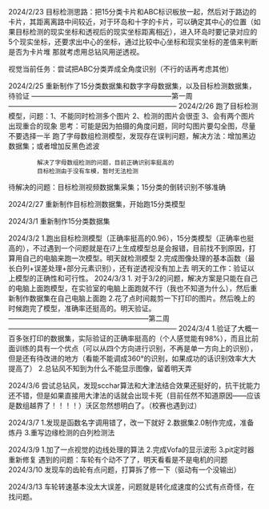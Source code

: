 

2024/2/23   目标检测思路：把15分类卡片和ABC标识板放一起，然后对于路边的卡片，其距离离路中间较近，对于环岛和十字的卡片，可以确定其中心的位置（如果目标检测的现实坐标和透视后的现实坐标距离相近），进入环岛时要记录对应的5个现实坐标，还要求出中心的坐标，通过比较中心坐标和现实坐标的差值来判断是否为卡片堆
那就考虑用总钻风用逆透视。

视觉当前任务：尝试把ABC分类弄成全角度识别（不行的话再考虑其他）

2024/2/25   重新制作了15分类数据集和数字字母数据集，以及目标检测数据集，待验证
————————————————————第一周————————————————————————
2024/2/26   跑了目标检测模型，问题：1、不能同时检测多个图片 2、检测的图片会很歪     3、会有两个图片出现重合的现象
                            思考：可能是因为拍摄的角度问题，同时勾图片要勾全图，尽量不要选择一半
            跑了字母数组检测模型，发现存在误判问题，解决方法：增加黑边数据集；或者增加反黑色滤波

            解决了字母数组检测的问题，目前正确识别率挺高的
            目标检测由于没有车模，暂时无法检测
待解决的问题：目标检测视频数据集采集；15分类的倒转识别不够准确

2024/2/27   重新制作目标检测数据集，开始跑15分类模型

2024/3/1    重新制作15分类数据集

2024/3/2    1.跑出目标检测模型（正确率挺高的0.96），15分类模型（正确率也挺高的），不过遇到一个问题就是在i7上生成模型总是会报错，目前找不到原因，打算用自己的电脑来跑一次模型。明天就检测模型
            2.完成图像处理的基本函数（最长白列+误差处理+部分元素识别），还有逆透视没有加上去
            明天的工作：验证以上模型的正确性和可行性。
2024/3/3    1. 对于3/2的问题，解决方案是只能在自己的电脑上面跑模型，在实验室的电脑上面跑就不行（我也不知道为什么），然后重新制作数据集在自己电脑上面跑
            2.花了点时间裁剪一下打印的图片。然后晚上的时候跑完了模型，准确率还挺高的。明天验证。
————————————————————第二周————————————————————————
2024/3/4    1.验证了大概一百多张打印的数据集，实际验证的正确率挺高的（个人感觉能有98%），而且比前面训练的具有一个优点（可以从四个方向进行识别，不再是单一方向上的识别），但是还有待改进的地方（看能不能调成360°的识别，如果成功的话识别效率大大提高了）
            2.总钻风不知到为什么不能显示图像，留着明天弄

2024/3/6    尝试总钻风，发现scchar算法和大津法结合效果还挺好的，抗干扰能力还不错，但是如果直接用大津法的话就会出现卡死（目前任然不知道原因——应该是数组越界了！！！！）沃区忽然想明白了。（校赛也遇到过）

2024/3/7    1.发现是函数名字调用错了，改一下就好    2.数据集2.0制作完成，准备炼丹
            3.重写边缘检测的白列检测法

2024/3/9    1.加了一点视觉的边线处理的算法  2.完成Vofa的显示波形    3.pit定时器重新修复
            遇到的问题：车轮有个动不了了，明天看看是不是电机的问题    
2024/3/10   发现车的齿轮有点问题，打算拆了修一下（驱动有一个没输出）

2024/3/13   车轮转速基本没太大误差，问题就是转化成速度的公式有点奇怪，在找问题。